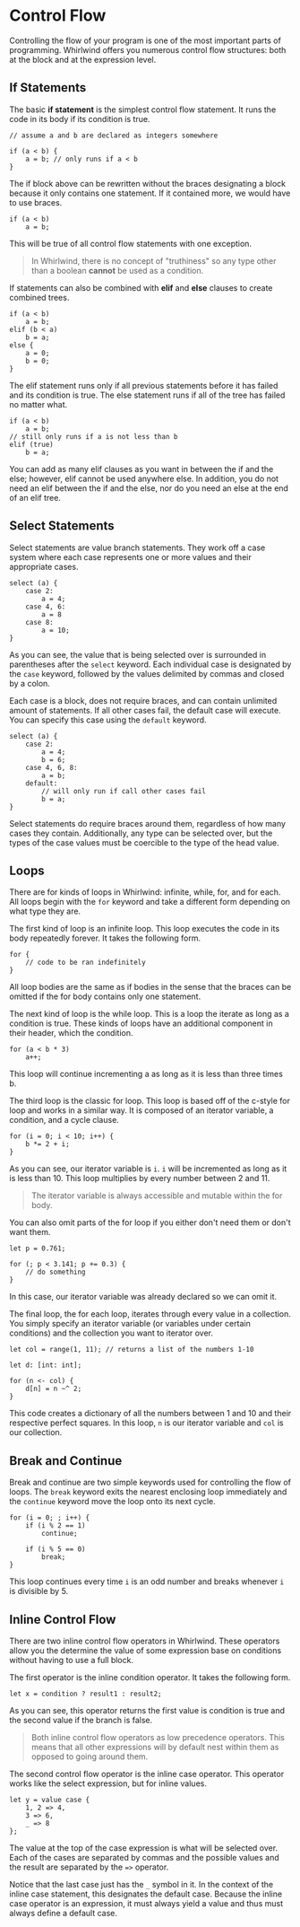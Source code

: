 # Control Flow

Controlling the flow of your program is one of the most important parts of programming.
Whirlwind offers you numerous control flow structures: both at the block and at
the expression level.

## If Statements

The basic **if statement** is the simplest control flow statement.  It runs the
code in its body if its condition is true.

    // assume a and b are declared as integers somewhere

    if (a < b) {
        a = b; // only runs if a < b
    }

The if block above can be rewritten without the braces designating a block
because it only contains one statement.  If it contained more,
we would have to use braces.

    if (a < b)
        a = b;

This will be true of all control flow statements with one exception.

> In Whirlwind, there is no concept of "truthiness" so any type other than
> a boolean **cannot** be used as a condition.

If statements can also be combined with **elif** and **else** clauses to
create combined trees.

    if (a < b)
        a = b;
    elif (b < a)
        b = a;
    else {
        a = 0;
        b = 0;
    }

The elif statement runs only if all previous statements before it has failed and
its condition is true.  The else statement runs if all of the tree has failed no matter
what.

    if (a < b)
        a = b;
    // still only runs if a is not less than b
    elif (true)
        b = a;

You can add as many elif clauses as you want in between the if and the else;
however, elif cannot be used anywhere else. In addition, you do not need an elif
between the if and the else, nor do you need an else at the end of an elif tree.

## Select Statements

Select statements are value branch statements.  They work off a case system
where each case represents one or more values and their appropriate cases.

    select (a) {
        case 2:
            a = 4;
        case 4, 6:
            a = 8
        case 8:
            a = 10;
    }

As you can see, the value that is being selected over is surrounded in parentheses
after the `select` keyword.  Each individual case is designated by the `case` keyword,
followed by the values delimited by commas and closed by a colon.

Each case is a block, does not require braces, and can contain unlimited amount of
statements.  If all other cases fail, the default case will execute.  You can specify this
case using the `default` keyword.

    select (a) {
        case 2:
            a = 4;
            b = 6;
        case 4, 6, 8:
            a = b;
        default:
            // will only run if call other cases fail
            b = a;
    }

Select statements do require braces around them, regardless of how many cases they contain.
Additionally, any type can be selected over, but the types of the case values must be coercible
to the type of the head value.

## Loops

There are for kinds of loops in Whirlwind: infinite, while, for, and for each.  All loops
begin with the `for` keyword and take a different form depending on what type they are.

The first kind of loop is an infinite loop.  This loop executes the code in its body repeatedly
forever.  It takes the following form.

    for {
        // code to be ran indefinitely
    }

All loop bodies are the same as if bodies in the sense that the braces can be omitted if the for body
contains only one statement.

The next kind of loop is the while loop.  This is a loop the iterate as long as a condition is true.
These kinds of loops have an additional component in their header, which the condition.

    for (a < b * 3)
        a++;

This loop will continue incrementing a as long as it is less than three times b.

The third loop is the classic for loop.  This loop is based off of the
c-style for loop and works in a similar way.  It is composed of an iterator variable, a condition,
and a cycle clause.

    for (i = 0; i < 10; i++) {
        b *= 2 + i;
    }

As you can see, our iterator variable is `i`.  `i` will be incremented as long as it is less than 10.
This loop multiplies by every number between 2 and 11.

> The iterator variable is always accessible and mutable within the for body.

You can also omit parts of the for loop if you either don't need them or don't want them.

    let p = 0.761;

    for (; p < 3.141; p += 0.3) {
        // do something
    }

In this case, our iterator variable was already declared so we can omit it.

The final loop, the for each loop, iterates through every value in a collection.  You simply
specify an iterator variable (or variables under certain conditions) and the collection you
want to iterator over.

    let col = range(1, 11); // returns a list of the numbers 1-10

    let d: [int: int];

    for (n <- col) {
        d[n] = n ~^ 2;
    }

This code creates a dictionary of all the numbers between 1 and 10
and their respective perfect squares.  In this loop, `n` is our iterator variable
and `col` is our collection.

## Break and Continue

Break and continue are two simple keywords used for controlling the flow
of loops.  The `break` keyword exits the nearest enclosing loop immediately
and the `continue` keyword move the loop onto its next cycle.

    for (i = 0; ; i++) {
        if (i % 2 == 1)
            continue;

        if (i % 5 == 0)
            break;
    }

This loop continues every time `i` is an odd number and breaks whenever `i` is
divisible by 5.

## Inline Control Flow

There are two inline control flow operators in Whirlwind.  These operators
allow you the determine the value of some expression base on conditions without
having to use a full block.

The first operator is the inline condition operator.  It takes the following form.

    let x = condition ? result1 : result2;

As you can see, this operator returns the first value is condition is true and the
second value if the branch is false.

> Both inline control flow operators as low precedence operators.  This means that
> all other expressions will by default nest within them as opposed to going around them.

The second control flow operator is the inline case operator.  This operator works like the
select expression, but for inline values.

    let y = value case {
        1, 2 => 4,
        3 => 6,
        _ => 8
    };

The value at the top of the case expression is what will be selected over.  Each of the cases are
separated by commas and the possible values and the result are separated by the `=>` operator.

Notice that the last case just has the `_` symbol in it.  In the context of the inline case statement,
this designates the default case.  Because the inline case operator is an expression, it must always yield
a value and thus must always define a default case.
